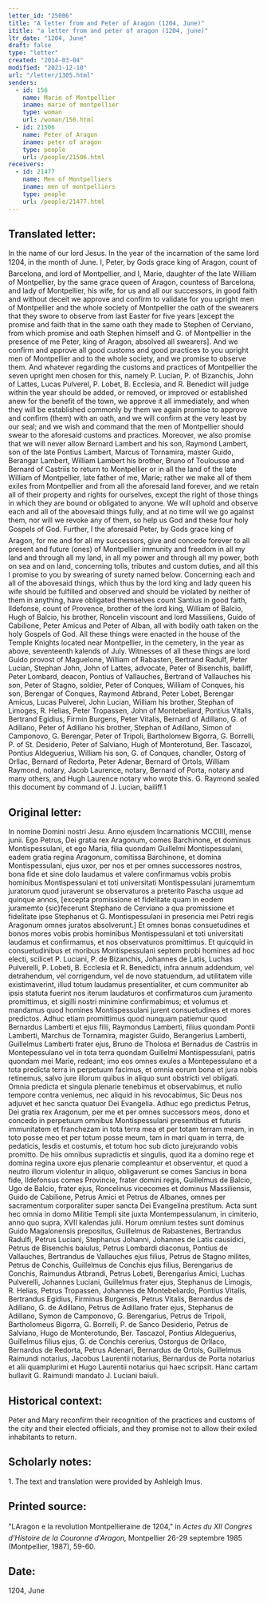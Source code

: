 ```yaml
---
letter_id: "25006"
title: "A letter from and Peter of Aragon (1204, June)"
ititle: "a letter from and peter of aragon (1204, june)"
ltr_date: "1204, June"
draft: false
type: "letter"
created: "2014-03-04"
modified: "2021-12-10"
url: "/letter/1305.html"
senders:
  - id: 156
    name: Marie of Montpellier
    iname: marie of montpellier
    type: woman
    url: /woman/156.html
  - id: 21506
    name: Peter of Aragon
    iname: peter of aragon
    type: people
    url: /people/21506.html
receivers:
  - id: 21477
    name: Men of Montpelliers
    iname: men of montpelliers
    type: people
    url: /people/21477.html
---
```

<h2> Translated letter:</h2>In the name of our lord Jesus.  In the year of the incarnation of the same lord 1204, in the month of June.  I, Peter, by Gods grace king of Aragon, count of Barcelona, and lord of Montpellier, and I, Marie, daughter of the late William of Montpellier, by the same grace queen of Aragon, countess of Barcelona, and lady of Montpellier, his wife, for us and all our successors, in good faith and without deceit we approve and confirm to validate for you upright men of Montpellier and the whole society of Montpellier the oath of the swearers that they swore to observe from last Easter for five years [except the promise and faith that in the same oath they made to Stephen of Cerviano, from which promise and oath Stephen himself and G. of Montpellier in the presence of me Peter, king of Aragon, absolved all swearers].  And we confirm and approve all good customs and good practices to you upright men of Montpellier and to the whole society, and we promise to observe them.  And whatever regarding the customs and practices of Montpellier the seven upright men chosen for this, namely P. Lucian, P. of Bizanchis, John of Lattes, Lucas Pulverel, P. Lobet, B. Ecclesia, and R. Benedict will judge within the year should be added, or removed, or improved or established anew for the benefit of the town, we approve it all immediately, and when they will be established commonly by them we again promise to approve and confirm (them) with an oath, and we will confirm at the very least by our seal; and we wish and command that the men of Montpellier should swear to the aforesaid customs and practices. Moreover, we also promise that we will never allow Bernard Lambert and his son, Raymond Lambert, son of the late Pontius Lambert, Marcus of Tornamira, master Guido, Berangar Lambert, William Lambert his brother, Bruno of Toulousse and Bernard of Castriis to return to Montpellier or in all the land of the late William of Montpellier, late father of me, Marie; rather we make all of them exiles from Montpellier and from all the aforesaid land forever, and we retain all of their property and rights for ourselves, except the right of those things in which they are bound or obligated to anyone.  We will uphold and observe each and all of the abovesaid things fully, and at no time will we go against them, nor will we revoke any of them, so help us God and these four holy Gospels of God.
        Further, I the aforesaid Peter, by Gods grace king of Aragon, for me and for all my successors, give and concede forever to all present and future (ones) of Montpellier immunity and freedom in all my land and through all my land, in all my power and through all my power, both on sea and on land, concerning tolls, tributes and custom duties, and all this I promise to you by swearing of surety named below.
        Concerning each and all of the abovesaid things, which thus by the lord king and lady queen his wife should be fulfilled and observed and should be violated by neither of them in anything, have obligated themselves count Santius in good faith, Ildefonse, count of Provence, brother of the lord king, William of Balcio, Hugh of Balcio, his brother, Roncelin viscount and lord Massiliens, Guido of Cabilione, Peter Amicus and Peter of Alban, all with bodily oath taken on the holy Gospels of God.
        All these things were enacted in the house of the Temple Knights located near Montpellier, in the cemetery, in the year as above, seventeenth kalends of July.
Witnesses of all these things are lord Guido provost of Maguelone, William of Rabasten, Bertrand Radulf, Peter Lucian, Stephan John, John of Lattes, advocate, Peter of Bisenchis, bailiff, Peter Lombard, deacon, Pontius of Vallauches, Bertrand of Vallauches his son, Peter of Stagno, soldier, Peter of Conques, William of Conques, his son, Berengar of Conques, Raymond Atbrand, Peter Lobet, Berengar Amicus, Lucas Pulverel, John Lucian, William his brother, Stephan of Limoges, R. Helias, Peter Tropassen, John of Montebeliard, Pontius Vitalis, Bertrand Egidius, Firmin Burgens, Peter Vitalis, Bernard of Adillano, G. of Adillano, Peter of Adillano his brother, Stephan of Adillano, Simon of Camponovo, G. Berengar, Peter of Tripoli, Bartholomew Bigorra, G. Borrelli, P. of St.
Desiderio, Peter of Salviano, Hugh of Monterotund, Ber. Tascazol, Pontius Aldeguerius, William his son, G. of Conques, chandler, Ostorg of Orllac, Bernard of Redorta, Peter Adenar, Bernard of Ortols, William Raymond, notary, Jacob Laurence, notary, Bernard of Porta, notary and many others, and Hugh Laurence notary who wrote this.
        G. Raymond sealed this document by command of J. Lucian, bailiff.1
<h2 class="mt-4"> Original letter:</h2>In nomine Domini nostri Jesu.  Anno ejusdem Incarnationis MCCIIII, mense junii. Ego Petrus, Dei gratia rex Aragonum, comes Barchinone, et dominus Montispessulani, et ego Maria, filia quondam Guillelmi Montispessulani, eadem gratia regina Aragonum, comitissa Barchinone, et domina Montispessulani, ejus uxor, per nos et per omnes successores nostros, bona fide et sine dolo laudamus et valere confirmamus vobis probis hominibus Montispessulani et toti universitati Montispessulani juramemtum  juratorum quod juraverunt se observaturos a preterito Pascha usque ad quinque annos, [excepta promissione et fidelitate quam in eodem juramemto {sic}fecerunt Stephano de Cerviano a qua promissione et fidelitate ipse Stephanus et G. Montispessulani in presencia mei Petri regis Aragonum omnes juratos absolverunt.]  Et omnes bonas consuetudines et bonos mores vobis probis hominibus Montispessulani et toti universitati laudamus et confirmamus, et nos observaturos promittimus. Et quicquid in consuetudinibus et moribus Montispessulani septem probi homines ad hoc electi, scilicet P. Luciani, P. de Bizanchis, Johannes de Latis, Luchas Pulverelli, P. Lobeti, B. Ecclesia et R. Benedicti, infra annum addendum, vel detrahendum, vel corrigendum, vel de novo statuendum, ad utilitatem ville existimaverint, illud totum laudamus presentialiter, et cum communiter ab ipsis statuta fuerint nos iterum laudaturos et confirmaturos cum juramento promittimus, et sigilli nostri minimine confirmabimus; et volumus et mandamus quod homines Montispessulani jurent consuetudines et mores predictos. Adhuc etiam promittimus quod nunquam patiemur quod Bernardus Lamberti et ejus filii, Raymondus Lamberti, filius quondam Pontii Lamberti, Marchus de Tornamira, magister Guido, Berangerius Lamberti, Guillelmus Lamberti frater ejus, Bruno de Tholosa et Bernadus de Castriis in Montepessulano vel in tota terra quondam Guillelmi Montispessulani, patris quondam mei Marie, redeant; imo eos omnes exules a Montepessulano et a tota predicta terra in perpetuum facimus, et omnia eorum bona et jura nobis retinemus, salvo jure illorum quibus in aliquo sunt obstricti vel obligati. Omnia predicta et singula plenarie tenebimus et observabimus, et nullo tempore contra veniemus, nec aliquid in his revocabimus, Sic Deus nos adjuvet et hec sancta quatuor Dei Evangelia.
	Adhuc ego predictus Petrus, Dei gratia rex Aragonum, per me et per omnes successors meos, dono et concedo in perpetuum omnibus Montispessulani presentibus et futuris immunitatem et franchezam  in tota terra mea et per totam  terram  meam, in toto posse meo et per totum posse meum, tam in mari quam in terra, de pedaticis, lesdis et costumis, et totum hoc sub dicto jurejurando vobis promitto.
	De hiis omnibus supradictis et singulis, quod  ita a domino rege et domina regina uxore ejus plenarie compleantur et observentur, et quod a neutro illorum violentur in aliquo, obligaverunt se comes Sancius in bona fide, Ildefonsus comes Provincie, frater domini regis, Guillelmus de Balcio, Ugo de Balcio, frater ejus, Roncelinus vicecomes et dominus Massiliensis, Guido de Cabilione, Petrus Amici et Petrus de Albanes, omnes per sacramentum corporaliter super sancta Dei Evangelina prestitum.
	Acta sunt hec omnia in domo Militie Templi site juxta Montempessulanum, in cimiterio, anno quo supra, XVII kalendas julii. Horum omnium testes sunt dominus Guido Magalonensis prepositus, Guillelmus de Rabastenes, Bertrandus Radulfi, Petrus Luciani, Stephanus Johanni, Johannes de Latis causidici, Petrus de Bisenchis baiulus, Petrus Lombardi diaconus, Pontius de Vallauches, Bertrandus de Vallauches ejus filius, Petrus de Stagno milites, Petrus de Conchis, Guillelmus de Conchis ejus filius, Berengarius de Conchis, Raimundus Atbrandi, Petrus Lobeti, Berengarius Amici, Luchas Pulverelli, Johannes Luciani, Guillelmus frater ejus, Stephanus de Limogis, R. Helias, Petrus Tropassen, Johannes de Montebeliardo, Pontius Vitalis, Bertrandus Egidius, Firminus Burgensis, Petrus Vitalis, Bernardus de Adillano,  G. de Adillano, Petrus de Adillano frater ejus, Stephanus de Adillano, Symon de Camponovo, G. Berengarius, Petrus de Tripoli, Bartholomeus Bigorra, G. Borrelli, P. de Sanco Desiderio, Petrus de Salviano, Hugo de Monterotundo, Ber. Tascazol, Pontius Aldeguerius, Guillelmus filius ejus, G. de Conchis cererius, Ostorgus de Orllaco, Bernardus de Redorta, Petrus Adenari, Bernardus de Ortols, Guillelmus Raimundi notarius, Jacobus Laurentii notarius, Bernardus de Porta notarius et alii quamplurimi et Hugo Laurentii notarius qui haec scripsit.
	Hanc cartam bullavit G. Raimundi mandato J. Luciani baiuli.
<h2 class="mt-4"> Historical context:</h2>Peter and Mary reconfirm their recognition of the practices and customs of the city and their elected officials, and they promise not to allow their exiled inhabitants to return.
<h2 class="mt-4"> Scholarly notes:</h2>1.  The text and translation were provided by Ashleigh Imus.
<h2 class="mt-4"> Printed source:</h2><p>"LAragon e la revolution Montpellieraine de 1204," in <em>Actes du XII Congres d'Histoire de la Couronne d'Aragon,</em> Montpellier 26-29 septembre 1985 (Montpellier, 1987), 59-60.</p><h2 class="mt-4"> Date:</h2>1204, June